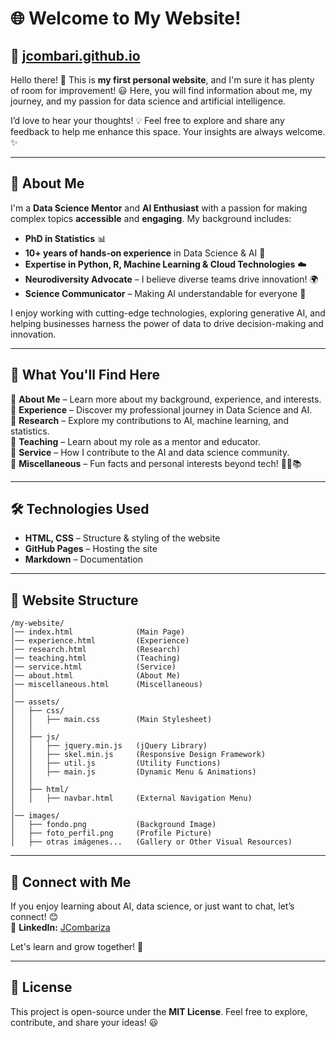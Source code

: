 # 🌐 Welcome to My Website!

## 🚀 [jcombari.github.io](https://jcombari.github.io/)

Hello there! 👋 This is **my first personal website**, and I'm sure it has plenty of room for improvement! 😃 Here, you will find information about me, my journey, and my passion for data science and artificial intelligence.

I’d love to hear your thoughts! 💡 Feel free to explore and share any feedback to help me enhance this space. Your insights are always welcome. ✨

---

## 🧠 About Me

I'm a **Data Science Mentor** and **AI Enthusiast** with a passion for making complex topics **accessible** and **engaging**. My background includes:

- **PhD in Statistics** 📊
- **10+ years of hands-on experience** in Data Science & AI 🤖
- **Expertise in Python, R, Machine Learning & Cloud Technologies** ☁️
- **Neurodiversity Advocate** – I believe diverse teams drive innovation! 🌍
- **Science Communicator** – Making AI understandable for everyone 📝

I enjoy working with cutting-edge technologies, exploring generative AI, and helping businesses harness the power of data to drive decision-making and innovation. 

---

## 📌 What You'll Find Here

🔹 **About Me** – Learn more about my background, experience, and interests.  
🔹 **Experience** – Discover my professional journey in Data Science and AI.  
🔹 **Research** – Explore my contributions to AI, machine learning, and statistics.  
🔹 **Teaching** – Learn about my role as a mentor and educator.  
🔹 **Service** – How I contribute to the AI and data science community.  
🔹 **Miscellaneous** – Fun facts and personal interests beyond tech! 🎨📸📚

---

## 🛠 Technologies Used
- **HTML, CSS** – Structure & styling of the website  
- **GitHub Pages** – Hosting the site  
- **Markdown** – Documentation  
---

## 📂 Website Structure

```plaintext
/my-website/
│── index.html              (Main Page)
│── experience.html         (Experience)
│── research.html           (Research)
│── teaching.html           (Teaching)
│── service.html            (Service)
│── about.html              (About Me)
│── miscellaneous.html      (Miscellaneous)
│
│── assets/
│   ├── css/
│   │   ├── main.css        (Main Stylesheet)
│   │
│   ├── js/
│   │   ├── jquery.min.js   (jQuery Library)
│   │   ├── skel.min.js     (Responsive Design Framework)
│   │   ├── util.js         (Utility Functions)
│   │   ├── main.js         (Dynamic Menu & Animations)
│   │
│   ├── html/
│   │   ├── navbar.html     (External Navigation Menu)
│
│── images/
│   ├── fondo.png           (Background Image)
│   ├── foto_perfil.png     (Profile Picture)
│   ├── otras imágenes...   (Gallery or Other Visual Resources)
```

---

## 🔗 Connect with Me
If you enjoy learning about AI, data science, or just want to chat, let’s connect! 😊  
💼 **LinkedIn:** [JCombariza](https://www.linkedin.com/in/jennyfercombariza/)  
 

Let's learn and grow together! 🚀

---

## 📝 License
This project is open-source under the **MIT License**. Feel free to explore, contribute, and share your ideas! 😃


